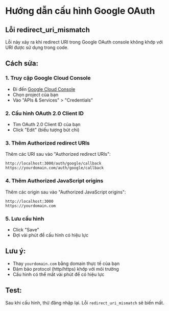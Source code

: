 # Hướng dẫn cấu hình Google OAuth

## Lỗi redirect_uri_mismatch

Lỗi này xảy ra khi redirect URI trong Google OAuth console không khớp với URI được sử dụng trong code.

## Cách sửa:

### 1. Truy cập Google Cloud Console
- Đi đến [Google Cloud Console](https://console.cloud.google.com/)
- Chọn project của bạn
- Vào "APIs & Services" > "Credentials"

### 2. Cấu hình OAuth 2.0 Client ID
- Tìm OAuth 2.0 Client ID của bạn
- Click "Edit" (biểu tượng bút chì)

### 3. Thêm Authorized redirect URIs
Thêm các URI sau vào "Authorized redirect URIs":

```
http://localhost:3000/auth/google/callback
https://yourdomain.com/auth/google/callback
```

### 4. Thêm Authorized JavaScript origins
Thêm các origin sau vào "Authorized JavaScript origins":

```
http://localhost:3000
https://yourdomain.com
```

### 5. Lưu cấu hình
- Click "Save"
- Đợi vài phút để cấu hình có hiệu lực

## Lưu ý:
- Thay `yourdomain.com` bằng domain thực tế của bạn
- Đảm bảo protocol (http/https) khớp với môi trường
- Cấu hình có thể mất vài phút để có hiệu lực

## Test:
Sau khi cấu hình, thử đăng nhập lại. Lỗi `redirect_uri_mismatch` sẽ biến mất.
